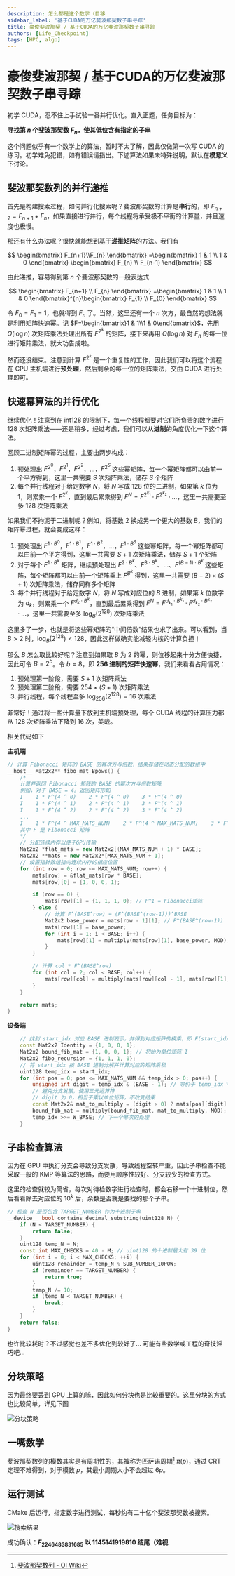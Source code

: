 ```yaml
---
description: 怎么都是这个数字（目移
sidebar_label: '基于CUDA的万亿斐波那契数子串寻踪'
title: 豪俊斐波那契 / 基于CUDA的万亿斐波那契数子串寻踪
authors: [Life_Checkpoint]
tags: [HPC, algo]
---
```


# 豪俊斐波那契 / 基于CUDA的万亿斐波那契数子串寻踪

初学 CUDA，忍不住上手试验一番并行优化。直入正题，任务目标为：

**寻找第 $n$ 个斐波那契数 $F_n$，使其低位含有指定的子串**

这个问题似乎有一个数学上的算法，暂时不太了解，因此仅做第一次写 CUDA 的练习。初学难免犯错，如有错误请指出。下述算法如果未特殊说明，默认在**模意义**下讨论。

## 斐波那契数列的并行递推

首先是构建搜索过程，如何并行化搜索呢？斐波那契数的计算是**串行**的，即 $F_{n+2}=F_{n+1}+F_n$，如果直接进行并行，每个线程将承受极不平衡的计算量，并且速度也极慢。

那还有什么办法呢？很快就能想到基于**递推矩阵**的方法。我们有

$$
\begin{bmatrix}
F_{n+1}\\F_{n}  
\end{bmatrix}
=\begin{bmatrix}
1 & 1 \\
1 & 0
\end{bmatrix}
\begin{bmatrix}
F_{n}  \\
F_{n-1} 
\end{bmatrix}
$$

由此递推，容易得到第 $n$ 个斐波那契数的一般表达式

$$
\begin{bmatrix}
F_{n+1}  \\
F_{n} 
\end{bmatrix}
=\begin{bmatrix}
1 & 1 \\
1 & 0
\end{bmatrix}^{n}\begin{bmatrix}
F_{1}  \\
F_{0} 
\end{bmatrix}
$$

令 $F_{0}=F_1=1$，也就得到 $F_{n}$ 了。当然，这里还有一个 $n$ 次方，最自然的想法就是利用矩阵快速幂。记 $F=\begin{bmatrix}1 & 1\\1 & 0\end{bmatrix}$，先用 $O(\log n)$ 次矩阵乘法处理出所有 $F^{2^k}$ 的矩阵，接下来再用 $O(\log n)$ 对 $F_{n}$ 的每一位进行矩阵乘法，就大功告成啦。

然而还没结束。注意到计算 $F^{2^k}$ 是一个重复性的工作，因此我们可以将这个流程在 CPU 主机端进行**预处理**，然后剩余的每一位的矩阵乘法，交由 CUDA 进行处理即可。

## 快速幂算法的并行优化

继续优化！注意到在 int128 的限制下，每一个线程都要对它们所负责的数字进行 128 次矩阵乘法——还是稍多，经过考虑，我们可以从**进制**的角度优化一下这个算法。

回顾二进制矩阵幂的过程，主要由两步构成：

1. 预处理出 $F^{2^0}$，$F^{2^1}$，$F^{2^2}$，...，$F^{2^S}$ 这些幂矩阵，每一个幂矩阵都可以由前一个平方得到，这里一共需要 $S$ 次矩阵乘法，储存 $S$ 个矩阵
2. 每个并行线程对于给定数字 $N$，将 $N$ 写成 128 位的二进制，如果第 $k$ 位为 $1$，则累乘一个 $F^{2^k}$，直到最后累乘得到 $F^N=F^{2^{k_{1}}}\cdot F^{2^{k_{2}}}\cdot \dots$，这里一共需要至多 128 次矩阵乘法

如果我们不拘泥于二进制呢？例如，将基数 $2$ 换成另一个更大的基数 $B$，我们的矩阵幂过程，就会变成这样：

1. 预处理出 $F^{1\cdot B^0}$，$F^{1\cdot B^1}$，$F^{1\cdot B^2}$，...，$F^{1\cdot B^S}$ 这些幂矩阵，每一个幂矩阵都可以由前一个平方得到，这里一共需要 $S+1$ 次矩阵乘法，储存 $S+1$ 个矩阵
2. 对于每个 $F^{1\cdot B^k}$ 矩阵，继续预处理出 $F^{2\cdot B^k}$、$F^{3\cdot B^k}$、...、$F^{(B-1)\cdot B^k}$ 这些矩阵，每个矩阵都可以由前一个矩阵乘上 $F^{B^k}$ 得到，这里一共需要 $(B-2)\times(S+1)$ 次矩阵乘法，储存同样多个矩阵
3. 每个并行线程对于给定数字 $N$，将 $N$ 写成对应位的 $B$ 进制，如果第 $k$ 位数字为 $d_{k}$，则累乘一个 $F^{d_{k}\cdot B^k}$，直到最后累乘得到 $F^N=F^{d_{k_{1}}\cdot B^{k_{1}}}\cdot F^{d_{k_{2}}\cdot B^{k_{2}}}\cdot \dots$，这里一共需要至多 $\log_{B}(2^{128})$ 次矩阵乘法

这里多了一步，也就是将这些幂矩阵的“中间倍数”结果也求了出来。可以看到，当 $B>2$ 时，$\log_{B}(2^{128})<128$，因此这样做确实能减轻内核的计算负担！

那么 $B$ 怎么取比较好呢？注意到如果取 $B$ 为 2 的幂，则位移起来十分方便快捷，因此可令 $B=2^b$。令 $b=8$，即 **256 进制的矩阵快速幂**，我们来看看占用情况：

1. 预处理第一阶段，需要 $S+1$ 次矩阵乘法
2. 预处理第二阶段，需要 $254\times(S+1)$ 次矩阵乘法
3. 并行线程，每个线程至多 $\log_{256}(2^{128})=16$ 次乘法

非常好！通过将一些计算量下放到主机端预处理，每个 CUDA 线程的计算压力都从 128 次矩阵乘法下降到 16 次，美哉。

相关代码如下

**主机端**

```CPP
// 计算 Fibonacci 矩阵的 BASE 的幂次方与倍数，结果存储在动态分配的数组中
__host__ Mat2x2** fibo_mat_Bpows() {
    /*
    计算并返回 Fibonacci 矩阵的 BASE 的幂次方与倍数矩阵
    例如，对于 BASE = 4。返回矩阵形如
    I    1 * F^(4 ^ 0)    2 * F^(4 ^ 0)    3 * F^(4 ^ 0)
    I    1 * F^(4 ^ 1)    2 * F^(4 ^ 1)    3 * F^(4 ^ 1)
    I    1 * F^(4 ^ 2)    2 * F^(4 ^ 2)    3 * F^(4 ^ 2)
    ...
    I    1 * F^(4 ^ MAX_MATS_NUM)    2 * F^(4 ^ MAX_MATS_NUM)    3 * F^(4 ^ MAX_MATS_NUM)
    其中 F 是 Fibonacci 矩阵
    */
    // 分配连续内存以便于GPU传输
    Mat2x2 *flat_mats = new Mat2x2[(MAX_MATS_NUM + 1) * BASE];
    Mat2x2 **mats = new Mat2x2*[MAX_MATS_NUM + 1];
    // 设置指针数组指向连续内存的相应位置
    for (int row = 0; row <= MAX_MATS_NUM; row++) {
        mats[row] = &flat_mats[row * BASE];
        mats[row][0] = {1, 0, 0, 1};

        if (row == 0) {
            mats[row][1] = {1, 1, 1, 0}; // F^1 = Fibonacci矩阵
        } else {
            // 计算 F^(BASE^row) = (F^(BASE^(row-1)))^BASE
            Mat2x2 base_power = mats[row - 1][1]; // F^(BASE^(row-1))
            mats[row][1] = base_power;
            for (int i = 1; i < BASE; i++) {
                mats[row][1] = multiply(mats[row][1], base_power, MOD);
            }
        }

        // 计算 col * F^(BASE^row)
        for (int col = 2; col < BASE; col++) {
            mats[row][col] = multiply(mats[row][col - 1], mats[row][1], MOD);
        }
    }

    return mats;
}
```

**设备端**

```CPP
    // 找到 start_idx 对应 BASE 进制表示，并得到对应矩阵的模乘，即 F(start_idx)
    const Mat2x2 Identity = {1, 0, 0, 1};
    Mat2x2 bound_fib_mat = {1, 0, 0, 1}; // 初始为单位矩阵 I
    Mat2x2 fibo_recursion = {1, 1, 1, 0};
    // 将 start_idx 按 BASE 进制分解并计算对应的矩阵乘积
    uint128 temp_idx = start_idx;
    for (int pos = 0; pos <= MAX_MATS_NUM && temp_idx > 0; pos++) {
        unsigned int digit = temp_idx & (BASE - 1); // 等价于 temp_idx % BASE
        // 避免分支发散，使用三元运算符
        // digit 为 0，相当于乘以单位矩阵，不改变结果
        const Mat2x2& mat_to_multiply = (digit > 0) ? mats[pos][digit] : Identity;
        bound_fib_mat = multiply(bound_fib_mat, mat_to_multiply, MOD);
        temp_idx >>= W_BASE; // 下一个幂次的处理
    }
```

## 子串检查算法

因为在 GPU 中执行分支会导致分支发散，导致线程空转严重，因此子串检查不能采取一般的 KMP 等算法的思路，而要用顺序性较好、分支较少的检查方式。

这里的检查就较为简省，每次对待检数字进行检查时，都会右移一个十进制位，然后看看除去对应位的 $10^k$ 后，余数是否就是要找的那个子串。

```CPP
// 检查 N 是否包含 TARGET_NUMBER 作为十进制子串
__device__ bool contains_decimal_substring(uint128 N) {
    if (N < TARGET_NUMBER) {
        return false;
    }
    uint128 temp_N = N;
    const int MAX_CHECKS = 40 - M; // uint128 的十进制最大有 39 位
    for (int i = 0; i < MAX_CHECKS; ++i) {
        uint128 remainder = temp_N % SUB_NUMBER_10POW;
        if (remainder == TARGET_NUMBER) {
            return true;
        }
        temp_N /= 10;
        if (temp_N < TARGET_NUMBER) {
            break;
        }
    }
    return false;
}
```

也许比较耗时？不过感觉也差不多优化到较好了... 可能有些数学或工程的奇技淫巧吧...

## 分块策略

因为最终要丢到 GPU 上算的嘛，因此如何分块也是比较重要的。这里分块的方式也比较简单，详见下图

![分块策略](fibocudaarch.png)

## 一嘴数学

斐波那契数列的模数其实是有周期性的，其被称为匹萨诺周期[^1] $\pi(p)$，通过 CRT 定理不难得到，对于模数 $p$，其最小周期大小不会超过 $6p$。

## 运行测试

CMake 后运行，指定数字进行测试，每秒约有二十亿个斐波那契数被搜索。

![搜索结果](res.png)

成功确认：**$F_{2246483831685}$ 以 1145141919810 结尾（难视**

[^1]: [斐波那契数列 - OI Wiki](https://oi-wiki.org/math/combinatorics/fibonacci/)
